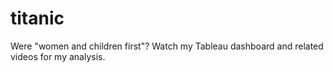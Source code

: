 # titanic
Were "women and children first"?  Watch my Tableau dashboard and related videos for my analysis.
